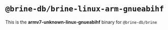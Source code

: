 # `@brine-db/brine-linux-arm-gnueabihf`

This is the **armv7-unknown-linux-gnueabihf** binary for `@brine-db/brine`
